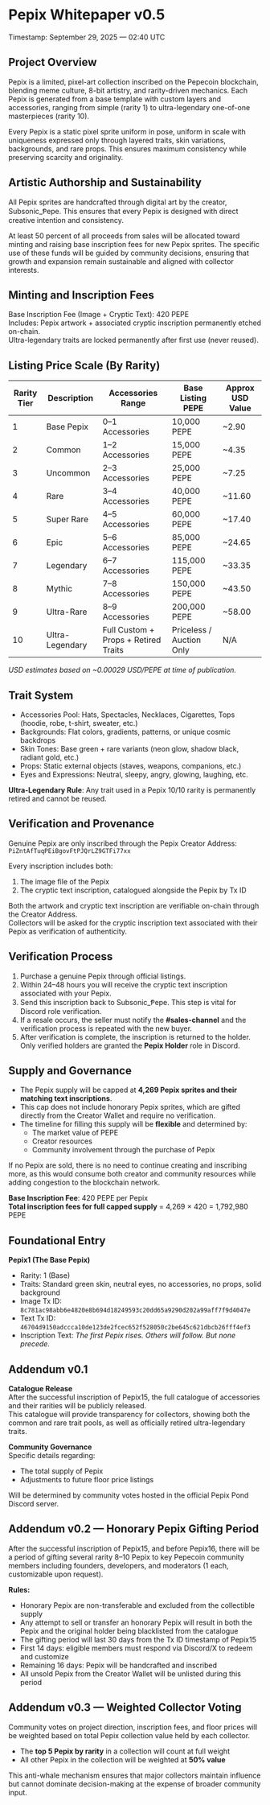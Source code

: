# Pepix Whitepaper v0.5  
Timestamp: September 29, 2025 — 02:40 UTC  

## Project Overview
Pepix is a limited, pixel-art collection inscribed on the Pepecoin blockchain, blending meme culture, 8-bit artistry, and rarity-driven mechanics. Each Pepix is generated from a base template with custom layers and accessories, ranging from simple (rarity 1) to ultra-legendary one-of-one masterpieces (rarity 10).  

Every Pepix is a static pixel sprite uniform in pose, uniform in scale with uniqueness expressed only through layered traits, skin variations, backgrounds, and rare props. This ensures maximum consistency while preserving scarcity and originality.  

## Artistic Authorship and Sustainability
All Pepix sprites are handcrafted through digital art by the creator, Subsonic_Ᵽepe. This ensures that every Pepix is designed with direct creative intention and consistency.  

At least 50 percent of all proceeds from sales will be allocated toward minting and raising base inscription fees for new Pepix sprites. The specific use of these funds will be guided by community decisions, ensuring that growth and expansion remain sustainable and aligned with collector interests.  

## Minting and Inscription Fees
Base Inscription Fee (Image + Cryptic Text): 420 PEPE  
Includes: Pepix artwork + associated cryptic inscription permanently etched on-chain.  
Ultra-legendary traits are locked permanently after first use (never reused).  

## Listing Price Scale (By Rarity)

| Rarity Tier | Description       | Accessories Range              | Base Listing PEPE | Approx USD Value |
|-------------|-------------------|--------------------------------|-------------------|------------------|
| 1           | Base Pepix        | 0–1 Accessories                | 10,000 PEPE       | ~2.90            |
| 2           | Common            | 1–2 Accessories                | 15,000 PEPE       | ~4.35            |
| 3           | Uncommon          | 2–3 Accessories                | 25,000 PEPE       | ~7.25            |
| 4           | Rare              | 3–4 Accessories                | 40,000 PEPE       | ~11.60           |
| 5           | Super Rare        | 4–5 Accessories                | 60,000 PEPE       | ~17.40           |
| 6           | Epic              | 5–6 Accessories                | 85,000 PEPE       | ~24.65           |
| 7           | Legendary         | 6–7 Accessories                | 115,000 PEPE      | ~33.35           |
| 8           | Mythic            | 7–8 Accessories                | 150,000 PEPE      | ~43.50           |
| 9           | Ultra-Rare        | 8–9 Accessories                | 200,000 PEPE      | ~58.00           |
| 10          | Ultra-Legendary   | Full Custom + Props + Retired Traits | Priceless / Auction Only | N/A |

*USD estimates based on ~0.00029 USD/PEPE at time of publication.*  

## Trait System
- Accessories Pool: Hats, Spectacles, Necklaces, Cigarettes, Tops (hoodie, robe, t-shirt, sweater, etc.)  
- Backgrounds: Flat colors, gradients, patterns, or unique cosmic backdrops  
- Skin Tones: Base green + rare variants (neon glow, shadow black, radiant gold, etc.)  
- Props: Static external objects (staves, weapons, companions, etc.)  
- Eyes and Expressions: Neutral, sleepy, angry, glowing, laughing, etc.  

**Ultra-Legendary Rule**: Any trait used in a Pepix 10/10 rarity is permanently retired and cannot be reused.  

## Verification and Provenance
Genuine Pepix are only inscribed through the Pepix Creator Address:  
`PiZntAfTuqPEiBgovFtPJQrLZ9GTFi77xx`  

Every inscription includes both:  
1. The image file of the Pepix  
2. The cryptic text inscription, catalogued alongside the Pepix by Tx ID  

Both the artwork and cryptic text inscription are verifiable on-chain through the Creator Address.  
Collectors will be asked for the cryptic inscription text associated with their Pepix as verification of authenticity.  

## Verification Process
1. Purchase a genuine Pepix through official listings.  
2. Within 24–48 hours you will receive the cryptic text inscription associated with your Pepix.  
3. Send this inscription back to Subsonic_Ᵽepe. This step is vital for Discord role verification.  
4. If a resale occurs, the seller must notify the **#sales-channel** and the verification process is repeated with the new buyer.  
5. After verification is complete, the inscription is returned to the holder. Only verified holders are granted the **Pepix Holder** role in Discord.  

## Supply and Governance
- The Pepix supply will be capped at **4,269 Pepix sprites and their matching text inscriptions**.  
- This cap does not include honorary Pepix sprites, which are gifted directly from the Creator Wallet and require no verification.  
- The timeline for filling this supply will be **flexible** and determined by:  
  - The market value of PEPE  
  - Creator resources  
  - Community involvement through the purchase of Pepix  

If no Pepix are sold, there is no need to continue creating and inscribing more, as this would consume both creator and community resources while adding congestion to the blockchain network.  

**Base Inscription Fee**: 420 PEPE per Pepix  
**Total inscription fees for full capped supply** = 4,269 × 420 = 1,792,980 PEPE  

## Foundational Entry
**Pepix1 (The Base Pepix)**  
- Rarity: 1 (Base)  
- Traits: Standard green skin, neutral eyes, no accessories, no props, solid background  
- Image Tx ID: `8c781ac98abb6e4820e8b694d18249593c20dd65a9290d202a99aff7f9d4047e`  
- Text Tx ID: `46704d9150adccca10de123de2fcec652f528050c2be645c621dbcb26fff4ef3`  
- Inscription Text: *The first Pepix rises. Others will follow. But none precede.*  

## Addendum v0.1
**Catalogue Release**  
After the successful inscription of Pepix15, the full catalogue of accessories and their rarities will be publicly released.  
This catalogue will provide transparency for collectors, showing both the common and rare trait pools, as well as officially retired ultra-legendary traits.  

**Community Governance**  
Specific details regarding:  
- The total supply of Pepix  
- Adjustments to future floor price listings  

Will be determined by community votes hosted in the official Pepix Pond Discord server.  

## Addendum v0.2 — Honorary Pepix Gifting Period
After the successful inscription of Pepix15, and before Pepix16, there will be a period of gifting several rarity 8–10 Pepix to key Pepecoin community members including founders, developers, and moderators (1 each, customizable upon request).  

**Rules:**  
- Honorary Pepix are non-transferable and excluded from the collectible supply  
- Any attempt to sell or transfer an honorary Pepix will result in both the Pepix and the original holder being blacklisted from the catalogue  
- The gifting period will last 30 days from the Tx ID timestamp of Pepix15  
- First 14 days: eligible members must respond via Discord/X to redeem and customize  
- Remaining 16 days: Pepix will be handcrafted and inscribed  
- All unsold Pepix from the Creator Wallet will be unlisted during this period  

## Addendum v0.3 — Weighted Collector Voting
Community votes on project direction, inscription fees, and floor prices will be weighted based on total Pepix collection value held by each collector.  

- The **top 5 Pepix by rarity** in a collection will count at full weight  
- All other Pepix in the collection will be weighted at **50% value**  

This anti-whale mechanism ensures that major collectors maintain influence but cannot dominate decision-making at the expense of broader community input.  
